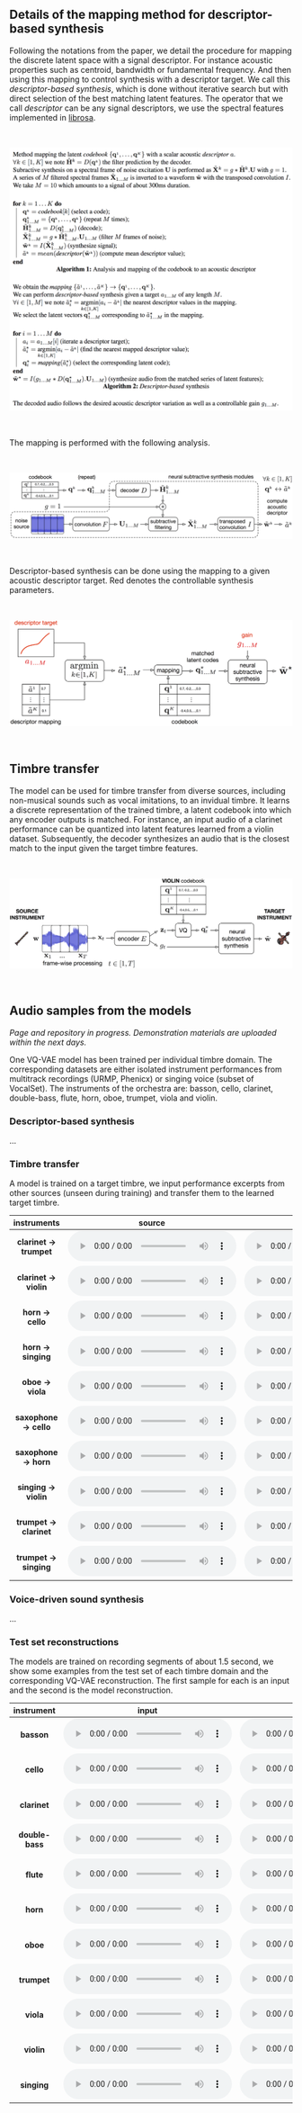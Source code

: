 <!--
<audio controls><source src="audio/rec_drum.wav"></audio>
-->


<link href="style.css" rel="stylesheet">


<script type="text/javascript"> 
      // Show button
      function look(type){ 
      param=document.getElementById(type); 
      if(param.style.display == "none") param.style.display = "block"; 
      else param.style.display = "none" 
      } 
</script>


## Details of the mapping method for descriptor-based synthesis

Following the notations from the paper, we detail the procedure for mapping the discrete latent space with a signal descriptor. For instance acoustic properties such as centroid, bandwidth or fundamental frequency. And then using this mapping to control synthesis with a descriptor target. We call this *descriptor-based synthesis*, which is done without iterative search but with direct selection of the best matching latent features. The operator that we call *descriptor* can be any signal descriptors, we use the spectral features implemented in [librosa](https://librosa.github.io/librosa/feature.html#spectral-features).

&nbsp;

<p align="center"> <img src="figures/ISMIR_supplem.png"> </p>

&nbsp;

The mapping is performed with the following analysis.

&nbsp;

<p align="center"> <img src="figures/descriptor_ana.png"> </p>

&nbsp;

Descriptor-based synthesis can be done using the mapping to a given acoustic descriptor target. Red denotes the controllable synthesis parameters.

&nbsp;

<p align="center"> <img src="figures/descriptor_map.png"> </p>

&nbsp;

## Timbre transfer

The model can be used for timbre transfer from diverse sources, including non-musical sounds such as vocal imitations, to an invidual timbre. It learns a discrete representation of the trained timbre, a latent codebook into which any encoder outputs is matched. For instance, an input audio of a clarinet performance can be quantized into latent features learned from a violin dataset. Subsequently, the decoder synthesizes an audio that is the closest match to the input given the target timbre features.

&nbsp;

<p align="center"> <img src="figures/transfer.png"> </p>

&nbsp;



## Audio samples from the models

*Page and repository in progress. Demonstration materials are uploaded within the next days.*

One VQ-VAE model has been trained per individual timbre domain. The corresponding datasets are either isolated instrument performances from multitrack recordings (URMP, Phenicx) or singing voice (subset of VocalSet). The instruments of the orchestra are: basson, cello, clarinet, double-bass, flute, horn, oboe, trumpet, viola and violin.

### Descriptor-based synthesis

...

### Timbre transfer

A model is trained on a target timbre, we input performance excerpts from other sources (unseen during training) and transfer them to the learned target timbre.

| instruments | source | target |
|  :---:  | :---:  | :---:  |
|**clarinet → trumpet**|  <audio controls><source src="audio/timbre_transfer/clarinet_to_trumpet_src.wav"></audio> | <audio controls><source src="audio/timbre_transfer/clarinet_to_trumpet_out.wav"></audio>|
|**clarinet → violin**|  <audio controls><source src="audio/timbre_transfer/clarinet_to_violin_src.wav"></audio> | <audio controls><source src="audio/timbre_transfer/clarinet_to_violin_out.wav"></audio>|
|**horn → cello**|  <audio controls><source src="audio/timbre_transfer/horn_to_cello_src.wav"></audio> | <audio controls><source src="audio/timbre_transfer/horn_to_cello_out.wav"></audio>|
|**horn → singing**|  <audio controls><source src="audio/timbre_transfer/horn_to_singing_src.wav"></audio> | <audio controls><source src="audio/timbre_transfer/horn_to_singing_out.wav"></audio>|
|**oboe → viola**|  <audio controls><source src="audio/timbre_transfer/oboe_to_viola_src.wav"></audio> | <audio controls><source src="audio/timbre_transfer/oboe_to_viola_out.wav"></audio>|
|**saxophone → cello**|  <audio controls><source src="audio/timbre_transfer/saxophone_to_cello_src.wav"></audio> | <audio controls><source src="audio/timbre_transfer/saxophone_to_cello_out.wav"></audio>|
|**saxophone → horn**|  <audio controls><source src="audio/timbre_transfer/saxophone_to_horn_src.wav"></audio> | <audio controls><source src="audio/timbre_transfer/saxophone_to_horn_out.wav"></audio>|
|**singing → violin**|  <audio controls><source src="audio/timbre_transfer/singing_to_violin_src.wav"></audio> | <audio controls><source src="audio/timbre_transfer/singing_to_violin_out.wav"></audio>|
|**trumpet → clarinet**|  <audio controls><source src="audio/timbre_transfer/trumpet_to_clarinet_src.wav"></audio> | <audio controls><source src="audio/timbre_transfer/trumpet_to_clarinet_out.wav"></audio>|
|**trumpet → singing**|  <audio controls><source src="audio/timbre_transfer/trumpet_to_singing_src.wav"></audio> | <audio controls><source src="audio/timbre_transfer/trumpet_to_singing_out.wav"></audio>|

### Voice-driven sound synthesis

...

### Test set reconstructions

The models are trained on recording segments of about 1.5 second, we show some examples from the test set of each timbre domain and the corresponding VQ-VAE reconstruction. The first sample for each is an input and the second is the model reconstruction.


| instrument | input | reconstruction |
|  :---:  | :---:  | :---:  |
|**basson**|  <audio controls><source src="audio/reconstructions/basson_in.wav"></audio> | <audio controls><source src="audio/reconstructions/basson_rec.wav"></audio>|
|**cello** | <audio controls><source src="audio/reconstructions/cello_in.wav"></audio> | <audio controls><source src="audio/reconstructions/cello_rec.wav"></audio>|
|**clarinet**|  <audio controls><source src="audio/reconstructions/clarinet_in.wav"></audio> | <audio controls><source src="audio/reconstructions/clarinet_rec.wav"></audio>|
|**double-bass**|  <audio controls><source src="audio/reconstructions/doublebass_in.wav"></audio> | <audio controls><source src="audio/reconstructions/doublebass_rec.wav"></audio>|
|**flute** | <audio controls><source src="audio/reconstructions/flute_in.wav"></audio> | <audio controls><source src="audio/reconstructions/flute_rec.wav"></audio>|
|**horn** | <audio controls><source src="audio/reconstructions/horn_in.wav"></audio> | <audio controls><source src="audio/reconstructions/horn_rec.wav"></audio>|
|**oboe**|  <audio controls><source src="audio/reconstructions/oboe_in.wav"></audio> | <audio controls><source src="audio/reconstructions/oboe_rec.wav"></audio>|
|**trumpet** | <audio controls><source src="audio/reconstructions/trumpet_in.wav"></audio> | <audio controls><source src="audio/reconstructions/trumpet_rec.wav"></audio>|
|**viola** | <audio controls><source src="audio/reconstructions/viola_in.wav"></audio> | <audio controls><source src="audio/reconstructions/viola_rec.wav"></audio>|
|**violin** | <audio controls><source src="audio/reconstructions/violin_in.wav"></audio> | <audio controls><source src="audio/reconstructions/violin_rec.wav"></audio>|
|**singing** | <audio controls><source src="audio/reconstructions/singing_in.wav"></audio> | <audio controls><source src="audio/reconstructions/singing_rec.wav"></audio>|
